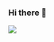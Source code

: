 ### Hi there 👋

[![](http://back.lemono.fun/hello-im-lemono.svg?e=1700029675&token=5idDTeqJPVS7Wq_Vv7TNEvepFh3fVLmeHhA5BOs7:9j_-y7QG1uJUzNtx1l_KunbLFDs=)](https://www.calligrapher.ai/)

<!--
**lemono0/lemono0** is a ✨ _special_ ✨ repository because its `README.md` (this file) appears on your GitHub profile.

Here are some ideas to get you started:

- 🔭 I’m currently working on ...
- 🌱 I’m currently learning ...
- 👯 I’m looking to collaborate on ...
- 🤔 I’m looking for help with ...
- 💬 Ask me about ...
- 📫 How to reach me: ...
- 😄 Pronouns: ...
- ⚡ Fun fact: ...
-->
